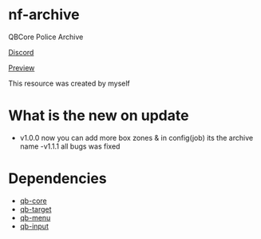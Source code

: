 # nf-archive
QBCore Police Archive

[Discord](https://discord.gg/AM1)

[Preview](https://streamable.com/0c6c26)

This resource was created by myself
# What is the new on update
- v1.0.0
now you can add more box zones & in config(job) its the archive name
-v1.1.1
all bugs was fixed
# Dependencies
- [qb-core](https://github.com/qbcore-framework/qb-core)
- [qb-target](https://github.com/qbcore-framework/qb-target)
- [qb-menu](https://github.com/qbcore-framework/qb-menu)
- [qb-input](https://github.com/qbcore-framework/qb-input)
